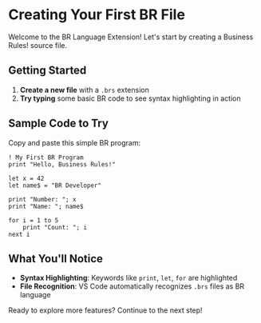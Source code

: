 # Creating Your First BR File

Welcome to the BR Language Extension! Let's start by creating a Business Rules! source file.

## Getting Started

1. **Create a new file** with a `.brs` extension
2. **Try typing** some basic BR code to see syntax highlighting in action

## Sample Code to Try

Copy and paste this simple BR program:

```br
! My First BR Program
print "Hello, Business Rules!"

let x = 42
let name$ = "BR Developer"

print "Number: "; x
print "Name: "; name$

for i = 1 to 5
    print "Count: "; i
next i
```

## What You'll Notice

- **Syntax Highlighting**: Keywords like `print`, `let`, `for` are highlighted
- **File Recognition**: VS Code automatically recognizes `.brs` files as BR language

Ready to explore more features? Continue to the next step! 